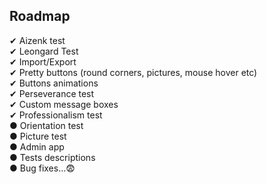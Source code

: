 ## Roadmap

✔ Aizenk test<br/>
✔ Leongard Test<br/>
✔ Import/Export<br/>
✔ Pretty buttons (round corners, pictures, mouse hover etc)<br/>
✔ Buttons animations<br/>
✔ Perseverance test<br/>
✔ Custom message boxes<br/>
✔ Professionalism test<br/>
● Orientation test<br/>
● Picture test<br/>
● Admin app<br/>
● Tests descriptions<br/>
● Bug fixes...😨<br/>
